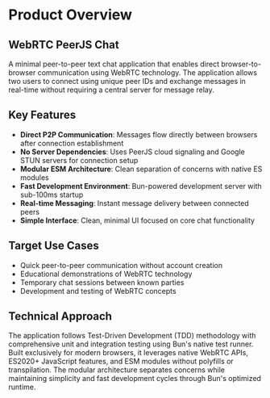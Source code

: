 # Product Overview

## WebRTC PeerJS Chat

A minimal peer-to-peer text chat application that enables direct browser-to-browser communication using WebRTC technology. The application allows two users to connect using unique peer IDs and exchange messages in real-time without requiring a central server for message relay.

## Key Features

- **Direct P2P Communication**: Messages flow directly between browsers after connection establishment
- **No Server Dependencies**: Uses PeerJS cloud signaling and Google STUN servers for connection setup
- **Modular ESM Architecture**: Clean separation of concerns with native ES modules
- **Fast Development Environment**: Bun-powered development server with sub-100ms startup
- **Real-time Messaging**: Instant message delivery between connected peers
- **Simple Interface**: Clean, minimal UI focused on core chat functionality

## Target Use Cases

- Quick peer-to-peer communication without account creation
- Educational demonstrations of WebRTC technology
- Temporary chat sessions between known parties
- Development and testing of WebRTC concepts

## Technical Approach

The application follows Test-Driven Development (TDD) methodology with comprehensive unit and integration testing using Bun's native test runner. Built exclusively for modern browsers, it leverages native WebRTC APIs, ES2020+ JavaScript features, and ESM modules without polyfills or transpilation. The modular architecture separates concerns while maintaining simplicity and fast development cycles through Bun's optimized runtime.